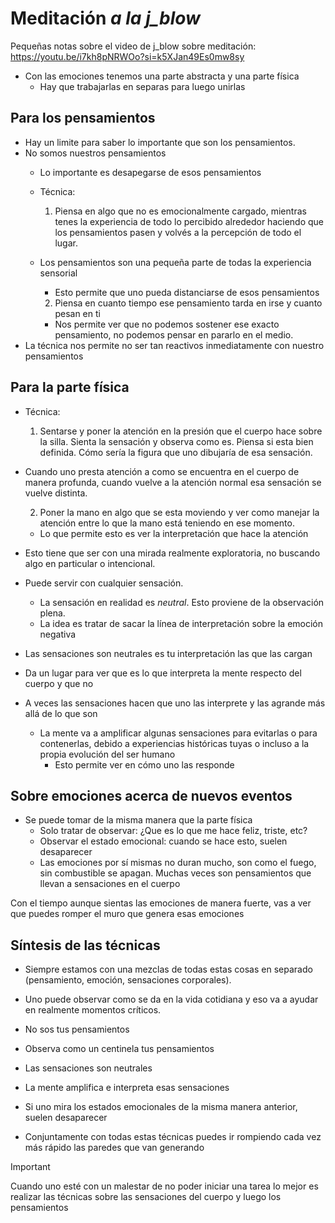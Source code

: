 # Meditación *a la j_blow*

Pequeñas notas sobre el video de j_blow sobre meditación:
<https://youtu.be/i7kh8pNRWOo?si=k5XJan49Es0mw8sy>

- Con las emociones tenemos una parte abstracta y una parte física
  - Hay que trabajarlas en separas para luego unirlas

## Para los pensamientos

- Hay un limite para saber lo importante que son los pensamientos.
- No somos nuestros pensamientos
  - Lo importante es desapegarse de esos pensamientos
  - Técnica:
    1. Piensa en algo que no es emocionalmente cargado,
       mientras tenes la experiencia de todo lo percibido alrededor
       haciendo que los pensamientos pasen y volvés a la percepción
       de todo el lugar.
  - Los pensamientos son una pequeña parte de todas la experiencia sensorial
    - Esto permite que uno pueda distanciarse de esos pensamientos

    2. Piensa en cuanto tiempo ese pensamiento tarda en irse y cuanto pesan en ti
      - Nos permite ver que no podemos sostener ese exacto pensamiento,
        no podemos pensar en pararlo en el medio.
- La técnica nos permite no ser tan reactivos inmediatamente con nuestro pensamientos

## Para la parte física

- Técnica:
  1. Sentarse y poner la atención en la presión que el cuerpo hace sobre la silla.
     Sienta la sensación y observa como es.
     Piensa si esta bien definida.
     Cómo sería la figura que uno dibujaría de esa sensación.
- Cuando uno presta atención a como se encuentra en el cuerpo de manera profunda,
  cuando vuelve a la atención normal esa sensación se vuelve distinta.

  2. Poner la mano en algo que se esta moviendo y ver como manejar la atención
     entre lo que la mano está teniendo en ese momento.
  - Lo que permite esto es ver la interpretación que hace la atención

- Esto tiene que ser con una mirada realmente exploratoria, no buscando algo
  en particular o intencional.
- Puede servir con cualquier sensación.
  - La sensación en realidad es *neutral*. Esto proviene de la observación plena.
  - La idea es tratar de sacar la línea de interpretación sobre la emoción negativa

- Las sensaciones son neutrales es tu interpretación las que las cargan
- Da un lugar para ver que es lo que interpreta la mente respecto del cuerpo y que no
- A veces las sensaciones hacen que uno las interprete y
  las agrande más allá de lo que son
  - La mente va a amplificar algunas sensaciones para evitarlas o para contenerlas,
    debido a experiencias históricas tuyas o incluso a la propia evolución del ser humano
    - Esto permite ver en cómo uno las responde

## Sobre emociones acerca de nuevos eventos

- Se puede tomar de la misma manera que la parte física
  - Solo tratar de observar: ¿Que es lo que me hace feliz, triste, etc?
  - Observar el estado emocional: cuando se hace esto, suelen desaparecer
  - Las emociones por sí mismas no duran mucho,
    son como el fuego, sin combustible se apagan.
    Muchas veces son pensamientos que llevan a sensaciones en el cuerpo

Con el tiempo aunque sientas las emociones de manera fuerte,
vas a ver que puedes romper
el muro que genera esas emociones

## Síntesis de las técnicas

- Siempre estamos con una mezclas de todas estas cosas en separado 
  (pensamiento, emoción, sensaciones corporales).
- Uno puede observar como se da en la vida cotidiana
  y eso va a ayudar en realmente momentos críticos.

- No sos tus pensamientos
- Observa como un centinela tus pensamientos

- Las sensaciones son neutrales
- La mente amplifica e interpreta esas sensaciones

- Si uno mira los estados emocionales de la misma manera anterior,
  suelen desaparecer
- Conjuntamente con todas estas técnicas puedes ir rompiendo
  cada vez más rápido las paredes que van generando

> [!IMPORTANT]
> Cuando uno esté con un malestar de no poder iniciar una tarea lo mejor es
  realizar las técnicas sobre las sensaciones del cuerpo y luego los pensamientos
